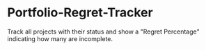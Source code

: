 # Portfolio-Regret-Tracker
Track all projects with their status and show a "Regret Percentage" indicating how many are incomplete.
